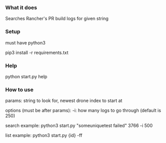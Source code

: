 ### What it does ###
Searches Rancher's PR build logs for given string

### Setup ###
must have python3

pip3 install -r requirements.txt

### Help ###
python start.py help

### How to use ###
params: string to look for, newest drone index to start at

options (must be after params): -i: how many logs to go through (default is 250)

search example: python3 start.py "someuniquetest failed" 3766 -i 500

list example: python3 start.py {id} -ff
